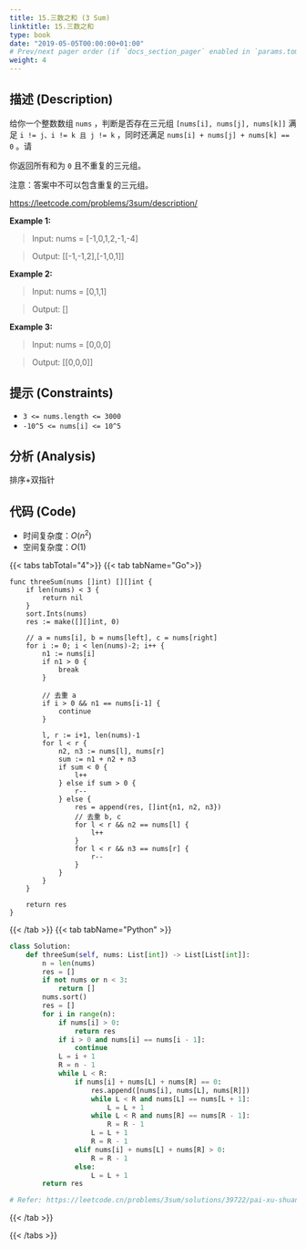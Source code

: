 ```yaml
---
title: 15.三数之和 (3 Sum)
linktitle: 15.三数之和
type: book
date: "2019-05-05T00:00:00+01:00"
# Prev/next pager order (if `docs_section_pager` enabled in `params.toml`)
weight: 4
---
```


## 描述 (Description)

给你一个整数数组 `nums` ，判断是否存在三元组 `[nums[i], nums[j], nums[k]]` 满足 `i != j、i != k 且 j != k` ，同时还满足 `nums[i] + nums[j] + nums[k] == 0` 。请

你返回所有和为 `0` 且不重复的三元组。

注意：答案中不可以包含重复的三元组。

https://leetcode.com/problems/3sum/description/

**Example 1:**

> Input: nums = [-1,0,1,2,-1,-4]

> Output: [[-1,-1,2],[-1,0,1]]

**Example 2:**

> Input: nums = [0,1,1]

> Output: []

**Example 3:**

> Input: nums = [0,0,0]

> Output: [[0,0,0]]

## 提示 (Constraints)

- `3 <= nums.length <= 3000`
- `-10^5 <= nums[i] <= 10^5`

## 分析 (Analysis)

排序+双指针

## 代码 (Code)

- 时间复杂度：$O(n^2)$
- 空间复杂度：$O(1)$

{{< tabs tabTotal="4">}}
{{< tab tabName="Go">}}

```golang
func threeSum(nums []int) [][]int {
    if len(nums) < 3 {
        return nil
    }
    sort.Ints(nums)
    res := make([][]int, 0)

    // a = nums[i], b = nums[left], c = nums[right]
    for i := 0; i < len(nums)-2; i++ {
        n1 := nums[i]
        if n1 > 0 {
            break
        }

        // 去重 a
        if i > 0 && n1 == nums[i-1] {
            continue
        }

        l, r := i+1, len(nums)-1
        for l < r {
            n2, n3 := nums[l], nums[r]
            sum := n1 + n2 + n3
            if sum < 0 {
                l++
            } else if sum > 0 {
                r--
            } else {
                res = append(res, []int{n1, n2, n3})
                // 去重 b, c
                for l < r && n2 == nums[l] {
                    l++
                }
                for l < r && n3 == nums[r] {
                    r--
                }
            }
        }
    }

    return res
}
```

{{< /tab >}}
{{< tab tabName="Python" >}}

```python
class Solution:
    def threeSum(self, nums: List[int]) -> List[List[int]]:
        n = len(nums)
        res = []
        if not nums or n < 3:
            return []
        nums.sort()
        res = []
        for i in range(n):
            if nums[i] > 0:
                return res
            if i > 0 and nums[i] == nums[i - 1]:
                continue
            L = i + 1
            R = n - 1
            while L < R:
                if nums[i] + nums[L] + nums[R] == 0:
                    res.append([nums[i], nums[L], nums[R]])
                    while L < R and nums[L] == nums[L + 1]:
                        L = L + 1
                    while L < R and nums[R] == nums[R - 1]:
                        R = R - 1
                    L = L + 1
                    R = R - 1
                elif nums[i] + nums[L] + nums[R] > 0:
                    R = R - 1
                else:
                    L = L + 1
        return res

# Refer: https://leetcode.cn/problems/3sum/solutions/39722/pai-xu-shuang-zhi-zhen-zhu-xing-jie-shi-python3-by/
```

{{< /tab >}}

{{< /tabs >}}
